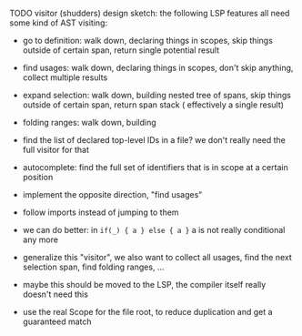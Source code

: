 TODO visitor (shudders) design sketch:
the following LSP features all need some kind of AST visiting:

* go to definition: walk down, declaring things in scopes, skip things outside of certain span, return single potential
  result
* find usages: walk down, declaring things in scopes, don't skip anything, collect multiple results
* expand selection: walk down, building nested tree of spans, skip things outside of certain span, return span stack (
  effectively a single result)
* folding ranges: walk down, building
* find the list of declared top-level IDs in a file? we don't really need the full visitor for that
* autocomplete: find the full set of identifiers that is in scope at a certain position

* implement the opposite direction, "find usages"
* follow imports instead of jumping to them
* we can do better: in `if(_) { a } else { a }` a is not really conditional any more
* generalize this "visitor", we also want to collect all usages, find the next selection span, find folding ranges, ...
* maybe this should be moved to the LSP, the compiler itself really doesn't need this
* use the real Scope for the file root, to reduce duplication and get a guaranteed match
